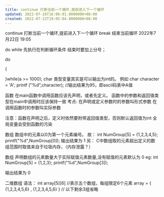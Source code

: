 ```yaml
---
title: continue 打断当前一个循环,提前进入下一个循环
updated: 2022-07-26T16:06:01.0000000+08:00
created: 2022-07-22T19:05:04.0000000+08:00
---
```



continue 打断当前一个循环,提前进入下一个循环
break 结束当前循环
2022年7月22日
19:05

do while 先执行在判断循环条件
结束时要加上分号；

do

{

}while(a \>= 1000);
char 类型变量其实是可以输出为int的。
例如 char character = 'A';
printf ("%d",character); //输出结果为95，即ascii码表中A值

函数
在main函数中调用函数应该先声明，或者先定义。
函数中的参数和返回值类型在main中调用时应该保持一致
考点: 在声明或定义参数时的参数叫形式参数
在调用函数时的参数叫实际参数

注意：函数在声明之后，定义时依然要附带返回值类型，否则默认返回值为int
全局变量会受到函数的污染

数组
数组中的元素以0为第一个元素编号。
故： int NumGroup\[5\] = {1,2,3,4,5};
printf("%d",NumGroup\[0\]);
输出结果为 1
另：
C中数组取的元素超出定义的数组范围时取值来自于垃圾内存，（内存泄露？）

数组
声明数组的元素数量大于实际赋值元素数量,没有赋值的元素默认为 0
eg: int NumGroup\[5\] = {1,2,3};
printf("%d",NumGroup\[3\]);

输出结果为 0

二维数组
语法：
int array\[5\]\[6\] //表示五个数组，每组限定6个元素
array = { {1,2,3,4,5,6} , {1,2,3,4,5,6} } // 以下剩余3组省略

